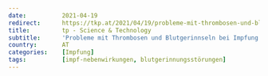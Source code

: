 ```yaml
---
date:          2021-04-19
redirect:      https://tkp.at/2021/04/19/probleme-mit-thrombosen-und-blutgerinnseln-bei-impfung-und-infektion/
title:         tp - Science & Technology
subtitle:      'Probleme mit Thrombosen und Blutgerinnseln bei Impfung und Infektion'
country:       AT
categories:    [Impfung]
tags:          [impf-nebenwirkungen, blutgerinnungsstörungen]
---
```

